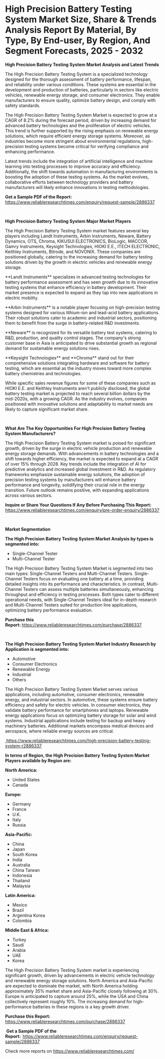 <p><h1>High Precision Battery Testing System Market Size, Share & Trends Analysis Report By Material, By Type, By End-user, By Region, And Segment Forecasts, 2025 - 2032</h1></p><p><strong>High Precision Battery Testing System Market Analysis and Latest Trends</strong></p>
<p><p>The High Precision Battery Testing System is a specialized technology designed for the thorough assessment of battery performance, lifespan, and reliability under various conditions. These systems are essential in the development and production of batteries, particularly in sectors like electric vehicles, renewable energy storage, and consumer electronics. They enable manufacturers to ensure quality, optimize battery design, and comply with safety standards.</p><p>The High Precision Battery Testing System Market is expected to grow at a CAGR of 8.2% during the forecast period, driven by increasing demand for advanced battery technologies and the proliferation of electric vehicles. This trend is further supported by the rising emphasis on renewable energy solutions, which require efficient energy storage systems. Moreover, as industries become more stringent about environmental regulations, high-precision testing systems become critical for verifying compliance and enhancing performance.</p><p>Latest trends include the integration of artificial intelligence and machine learning into testing processes to improve accuracy and efficiency. Additionally, the shift towards automation in manufacturing environments is boosting the adoption of these testing systems. As the market evolves, collaborative efforts between technology providers and battery manufacturers will likely enhance innovations in testing methodologies.</p></p>
<p><strong>Get a Sample PDF of the Report:&nbsp;</strong> <a href="https://www.reliableresearchtimes.com/enquiry/request-sample/2886337?utm_campaign=3056&utm_medium=2&utm_source=Github&utm_content=ia&utm_term=13032025&utm_id=high-precision-battery-testing-system">https://www.reliableresearchtimes.com/enquiry/request-sample/2886337</a></p>
<p>&nbsp;</p>
<p><strong>High Precision Battery Testing System Major Market Players</strong></p>
<p><p>The High Precision Battery Testing System market features several key players including Landt Instruments, Arbin Instruments, Neware, Battery Dynamics, OTS, Chroma, KIKUSUI ELECTRONICS, BioLogic, MACCOR, Gamry Instruments, Keysight Technologies, HIOKI E.E., ITECH ELECTRONIC, Keithley Instruments, Bitrode, and NOVONIX. These companies are positioned globally, catering to the increasing demand for battery testing solutions driven by the growth in electric vehicles and renewable energy storage.</p><p>**Landt Instruments** specializes in advanced testing technologies for battery performance assessment and has seen growth due to its innovative testing systems that enhance efficiency in battery development. Their market presence is expected to expand as they tap into new applications in electric mobility.</p><p>**Arbin Instruments** is a notable player focusing on high-precision testing systems designed for various lithium-ion and lead-acid battery applications. Their robust solutions cater to academic and industrial sectors, positioning them to benefit from the surge in battery-related R&D investments.</p><p>**Neware** is recognized for its versatile battery test systems, catering to R&D, production, and quality control stages. The company's strong customer base in Asia is anticipated to drive substantial growth as regional demand for sustainable energy solutions rises.</p><p>**Keysight Technologies** and **Chroma** stand out for their comprehensive solutions integrating hardware and software for battery testing, which are essential as the industry moves toward more complex battery chemistries and technologies.</p><p>While specific sales revenue figures for some of these companies such as HIOKI E.E. and Keithley Instruments aren’t publicly disclosed, the global battery testing market is projected to reach several billion dollars by the mid-2020s, with a growing CAGR. As the industry evolves, companies positioned with innovative solutions and adaptability to market needs are likely to capture significant market share.</p></p>
<p>&nbsp;</p>
<p><strong>What Are The Key Opportunities For High Precision Battery Testing System Manufacturers?</strong></p>
<p><p>The High Precision Battery Testing System market is poised for significant growth, driven by the surge in electric vehicle production and renewable energy storage demands. With advancements in battery technologies and a shift towards higher efficiency, the market is expected to expand at a CAGR of over 15% through 2028. Key trends include the integration of AI for predictive analytics and increased global investment in R&D. As regulatory frameworks emphasize sustainable energy solutions, the adoption of precision testing systems by manufacturers will enhance battery performance and longevity, solidifying their crucial role in the energy transition. Future outlook remains positive, with expanding applications across various sectors.</p></p>
<p><strong>Inquire or Share Your Questions If Any Before Purchasing This Report:</strong> <a href="https://www.reliableresearchtimes.com/enquiry/pre-order-enquiry/2886337?utm_campaign=3056&utm_medium=2&utm_source=Github&utm_content=ia&utm_term=13032025&utm_id=high-precision-battery-testing-system">https://www.reliableresearchtimes.com/enquiry/pre-order-enquiry/2886337</a></p>
<p>&nbsp;</p>
<p><strong>Market Segmentation</strong></p>
<p><strong>The High Precision Battery Testing System Market Analysis by types is segmented into:</strong></p>
<p><ul><li>Single-Channel Tester</li><li>Multi-Channel Tester</li></ul></p>
<p><p>The High Precision Battery Testing System Market is segmented into two main types: Single-Channel Testers and Multi-Channel Testers. Single-Channel Testers focus on evaluating one battery at a time, providing detailed insights into its performance and characteristics. In contrast, Multi-Channel Testers can assess multiple batteries simultaneously, enhancing throughput and efficiency in testing processes. Both types cater to different operational needs, with Single-Channel Testers ideal for in-depth research and Multi-Channel Testers suited for production line applications, optimizing battery performance evaluation.</p></p>
<p><strong>Purchase this Report:&nbsp;</strong><a href="https://www.reliableresearchtimes.com/purchase/2886337?utm_campaign=3056&utm_medium=2&utm_source=Github&utm_content=ia&utm_term=13032025&utm_id=high-precision-battery-testing-system">https://www.reliableresearchtimes.com/purchase/2886337</a></p>
<p>&nbsp;</p>
<p><strong>The High Precision Battery Testing System Market Industry Research by Application is segmented into:</strong></p>
<p><ul><li>Automotive</li><li>Consumer Electronics</li><li>Renewable Energy</li><li>Industrial</li><li>Others</li></ul></p>
<p><p>The High Precision Battery Testing System Market serves various applications, including automotive, consumer electronics, renewable energy, and industrial sectors. In automotive, these systems ensure battery efficiency and safety for electric vehicles. In consumer electronics, they validate battery performance for smartphones and laptops. Renewable energy applications focus on optimizing battery storage for solar and wind systems. Industrial applications include testing for backup and heavy machinery batteries. Additional markets encompass medical devices and aerospace, where reliable energy sources are critical.</p></p>
<p><a href="https://www.reliableresearchtimes.com/high-precision-battery-testing-system-r2886337?utm_campaign=3056&utm_medium=2&utm_source=Github&utm_content=ia&utm_term=13032025&utm_id=high-precision-battery-testing-system">&nbsp;https://www.reliableresearchtimes.com/high-precision-battery-testing-system-r2886337</a></p>
<p><strong>In terms of Region, the High Precision Battery Testing System Market Players available by Region are:</strong></p>
<p>
    <p> <strong> North America: </strong>
        <ul>
            <li>United States</li>
            <li>Canada</li>
        </ul>
        </p> 
    <p> <strong> Europe: </strong>
        <ul>
            <li>Germany</li>
            <li>France</li>
            <li>U.K.</li>
            <li>Italy</li>
            <li>Russia</li>
        </ul>
        </p> 
    <p> <strong> Asia-Pacific: </strong>
        <ul>
            <li>China</li>
            <li>Japan</li>
            <li>South Korea</li>
            <li>India</li>
            <li>Australia</li>
            <li>China Taiwan</li>
            <li>Indonesia</li>
            <li>Thailand</li>
            <li>Malaysia</li>
        </ul>
        </p> 
    <p> <strong> Latin America: </strong>
        <ul>
            <li>Mexico</li>
            <li>Brazil</li>
            <li>Argentina Korea</li>
            <li>Colombia</li>
        </ul>
        </p> 
    <p> <strong> Middle East & Africa: </strong>
        <ul>
            <li>Turkey</li>
            <li>Saudi</li>
            <li>Arabia</li>
            <li>UAE</li>
            <li>Korea</li>
        </ul>
    </p>
    </p>
<p><p>The High Precision Battery Testing System market is experiencing significant growth, driven by advancements in electric vehicle technology and renewable energy storage solutions. North America and Asia-Pacific are expected to dominate the market, with North America holding approximately 35% market share and Asia-Pacific closely following at 30%. Europe is anticipated to capture around 25%, while the USA and China collectively represent roughly 10%. The increasing demand for high-performance batteries in these regions is a key growth driver.</p></p>
<p><strong>Purchase this Report: </strong><a href="https://www.reliableresearchtimes.com/purchase/2886337?utm_campaign=3056&utm_medium=2&utm_source=Github&utm_content=ia&utm_term=13032025&utm_id=high-precision-battery-testing-system">https://www.reliableresearchtimes.com/purchase/2886337</a></p>
<p>&nbsp;<strong>Get a Sample PDF of the Report:&nbsp;&nbsp;</strong><a href="https://www.reliableresearchtimes.com/enquiry/request-sample/2886337?utm_campaign=3056&utm_medium=2&utm_source=Github&utm_content=ia&utm_term=13032025&utm_id=high-precision-battery-testing-system">https://www.reliableresearchtimes.com/enquiry/request-sample/2886337</a></p>
<p><strong></strong></p>
<p>Check more reports on <a href="https://www.reliableresearchtimes.com/?utm_campaign=3056&utm_medium=2&utm_source=Github&utm_content=ia&utm_term=13032025&utm_id=high-precision-battery-testing-system">https://www.reliableresearchtimes.com/</a></p>